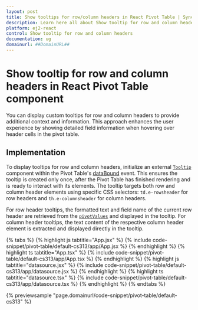 ```yaml
---
layout: post
title: Show tooltips for row/column headers in React Pivot Table | Syncfusion
description: Learn here all about Show tooltip for row and column headers in Syncfusion React Pivotview component of Syncfusion Essential JS 2 and more.
platform: ej2-react
control: Show tooltip for row and column headers 
documentation: ug
domainurl: ##DomainURL##
---
```


# Show tooltip for row and column headers in React Pivot Table component

You can display custom tooltips for row and column headers to provide additional context and information. This approach enhances the user experience by showing detailed field information when hovering over header cells in the pivot table.

## Implementation

To display tooltips for row and column headers, initialize an external [`Tooltip`](https://ej2.syncfusion.com/react/documentation/tooltip/getting-started) component within the Pivot Table's [dataBound](https://ej2.syncfusion.com/react/documentation/api/pivotview/#databound) event. This ensures the tooltip is created only once, after the Pivot Table has finished rendering and is ready to interact with its elements. The tooltip targets both row and column header elements using specific CSS selectors: `td.e-rowsheader` for row headers and `th.e-columnsheader` for column headers.

For row header tooltips, the formatted text and field name of the current row header are retrieved from the [`pivotValues`](https://ej2.syncfusion.com/react/documentation/api/pivotview/#pivotvalues) and displayed in the tooltip. For column header tooltips, the text content of the respective column header element is extracted and displayed directly in the tooltip.

{% tabs %}
{% highlight js tabtitle="App.jsx" %}
{% include code-snippet/pivot-table/default-cs313/app/App.jsx %}
{% endhighlight %}
{% highlight ts tabtitle="App.tsx" %}
{% include code-snippet/pivot-table/default-cs313/app/App.tsx %}
{% endhighlight %}
{% highlight js tabtitle="datasource.jsx" %}
{% include code-snippet/pivot-table/default-cs313/app/datasource.jsx %}
{% endhighlight %}
{% highlight ts tabtitle="datasource.tsx" %}
{% include code-snippet/pivot-table/default-cs313/app/datasource.tsx %}
{% endhighlight %}
{% endtabs %}

{% previewsample "page.domainurl/code-snippet/pivot-table/default-cs313" %}